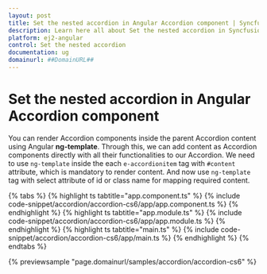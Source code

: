 ```yaml
---
layout: post
title: Set the nested accordion in Angular Accordion component | Syncfusion
description: Learn here all about Set the nested accordion in Syncfusion Angular Accordion component of Syncfusion Essential JS 2 and more.
platform: ej2-angular
control: Set the nested accordion 
documentation: ug
domainurl: ##DomainURL##
---
```


# Set the nested accordion in Angular Accordion component

You can render Accordion components inside the parent Accordion content using Angular **ng-template**. Through this, we can add content as Accordion components directly with all their functionalities to our Accordion. We need to use `ng-template` inside the each `e-accordionitem` tag with `#content` attribute, which is mandatory to render content. And now use `ng-template` tag with select attribute of id or class name for mapping required content.

{% tabs %}
{% highlight ts tabtitle="app.component.ts" %}
{% include code-snippet/accordion/accordion-cs6/app/app.component.ts %}
{% endhighlight %}
{% highlight ts tabtitle="app.module.ts" %}
{% include code-snippet/accordion/accordion-cs6/app/app.module.ts %}
{% endhighlight %}
{% highlight ts tabtitle="main.ts" %}
{% include code-snippet/accordion/accordion-cs6/app/main.ts %}
{% endhighlight %}
{% endtabs %}
  
{% previewsample "page.domainurl/samples/accordion/accordion-cs6" %}